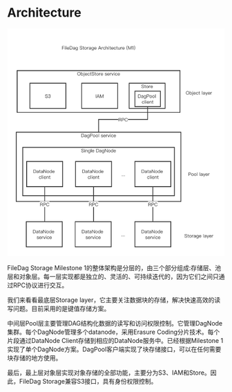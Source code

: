 # Architecture

![comparison diagram](./Architecture-m1.png)

FileDag Storage Milestone 1的整体架构是分层的，由三个部分组成:存储层、池层和对象层。每一层实现都是独立的、灵活的、可持续迭代的，因为它们之间只通过RPC协议进行交互。

我们来看看最底层Storage layer，它主要关注数据块的存储，解决快速高效的读写问题。目前采用的是键值存储方案。

中间层Pool层主要管理DAG结构化数据的读写和访问权限控制。它管理DagNode集群。每个DagNode管理多个datanode，采用Erasure Coding分片技术。每个片段通过DataNode Client存储到相应的DataNode服务中。已经根据Milestone 1实现了单个DagNode方案。DagPool客户端实现了块存储接口，可以在任何需要块存储的地方使用。

最后，最上层对象层实现对象存储的全部功能，主要分为S3、IAM和Store。因此，FileDag Storage兼容S3接口，具有身份权限控制。
